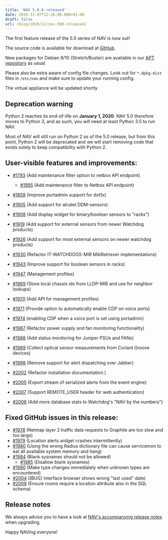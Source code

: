 ```yaml
---
title: 'NAV 5.0.0 released'
date: 2019-11-07T12:26:00.000+01:00
draft: false
url: /blog/2019/11/nav-500-released/
---
```


The first feature release of the 5.0 series of NAV is now out!

The source code is available for download at [GitHub](https://github.com/UNINETT/nav/releases).

New packages for Debian 9/10 (Stretch/Buster) are available in our [APT repository](https://nav.uninett.no/install-instructions/#debian) as usual.

Please also be extra aware of config file changes. Look out for `*.dpkg-dist` files in `/etc/nav` and make sure to update your running config.

The virtual appliance will be updated shortly

## Deprecation warning

Python 2 reaches its end-of-life on **January 1, 2020**. NAV 5.0 therefore moves to Python 3, and as such, you will need at least Python 3.5 to run NAV.

Most of NAV will still run on Python 2 as of the 5.0 release, but from this point, Python 2 will be deprecated and we will start removing code that exists solely to keep compatibility with Python 2.

## User-visible features and improvements:

*   [#1793](https://github.com/Uninett/nav/issues/1793) (Add maintenance filter option to netbox API endpoint)
    *   [#1995](https://github.com/Uninett/nav/pull/1995) (Add maintenance filter to Netbox API endpoint)
*   [#1859](https://github.com/Uninett/nav/pull/1859) (Improve portadmin support for dot1x)
*   [#1905](https://github.com/Uninett/nav/pull/1905) (Add support for alcatel DDM-sensors)
*   [#1908](https://github.com/Uninett/nav/issues/1908) (Add display widget for binary/boolean sensors to "racks")
*   [#1919](https://github.com/Uninett/nav/issues/1919) (Add support for external sensors from newer Watchdog products)

*   [#1926](https://github.com/Uninett/nav/pull/1926) (Add support for most external sensors on newer watchdog products)

*   [#1930](https://github.com/Uninett/nav/pull/1930) (Refactor IT-WATCHDOGS-MIB MibRetriever implementations)
*   [#1943](https://github.com/Uninett/nav/pull/1943) (Improve support for boolean sensors in racks)
*   [#1947](https://github.com/Uninett/nav/pull/1947) (Management profiles)
*   [#1969](https://github.com/Uninett/nav/pull/1969) (Store local chassis ids from LLDP-MIB and use for neighbor lookups)
*   [#1970](https://github.com/Uninett/nav/pull/1970) (Add API for management profiles)
*   [#1971](https://github.com/Uninett/nav/issues/1971) (Provide option to automatically enable CDP on voice ports)

*   [#1974](https://github.com/Uninett/nav/pull/1974) (enabling CDP when a voice port is set using portadmin)

*   [#1987](https://github.com/Uninett/nav/pull/1987) (Refactor power supply and fan monitoring functionality)
*   [#1988](https://github.com/Uninett/nav/pull/1988) (Add status monitoring for Juniper PSUs and FANs)
*   [#1989](https://github.com/Uninett/nav/pull/1989) (Collect optical sensor measurements from Coriant Groove devices)
*   [#1998](https://github.com/Uninett/nav/pull/1998) (Remove support for alert dispatching over Jabber)
*   [#2002](https://github.com/Uninett/nav/pull/2002) (Refactor installation documentation.)
*   [#2005](https://github.com/Uninett/nav/pull/2005) (Export stream of serialized alerts from the event engine)
*   [#2007](https://github.com/Uninett/nav/pull/2007) (Support REMOTE\_USER header for web authentication)
*   [#2008](https://github.com/Uninett/nav/pull/2008) (Add more database stats to Watchdog's "NAV by the numbers")

## Fixed GitHub issues in this release:

*   [#1978](https://github.com/Uninett/nav/pull/1978) (Netmap layer 2 traffic data requests to Graphite are too slow and too large)
*   [#1979](https://github.com/Uninett/nav/issues/1979) (Location alerts widget crashes intermittently)
*   [#1980](https://github.com/Uninett/nav/issues/1980) (Using the wrong Radius dictionary file can cause servicemon to eat all available system memory and hang)
*   [#1984](https://github.com/Uninett/nav/issues/1984) (Blank sysnames should not be allowed)
    *   [#1985](https://github.com/Uninett/nav/pull/1985) (Disallow blank sysnames)
*   [#1990](https://github.com/Uninett/nav/pull/1990) (Make type changes immediately when unknown types are encountered)
*   [#2004](https://github.com/Uninett/nav/issues/2004) (\[BUG\] Interface browser shows wrong "last used" date)
*   [#2009](https://github.com/Uninett/nav/pull/2009) (Ensure rooms require a location attribute also in the SQL schema)

## Release notes

We always advise you to have a look at [NAV's accompanying release notes](https://nav.uninett.no/doc/5.0/release-notes.html#nav-5-0) when upgrading.

Happy NAVing everyone!
